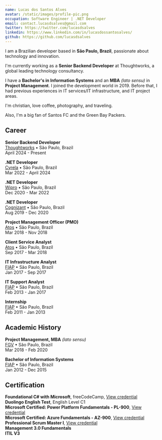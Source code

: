 ```yaml
---
name: Lucas dos Santos Alves
avatar: /static/images/profile-pic.png
occupation: Software Engineer | .NET Developer
email: contact.lucasdsalves@gmail.com
twitter: https://twitter.com/lucasdsalves
linkedin: https://www.linkedin.com/in/lucasdossantosalves/
github: https://github.com/lucasdsalves
---
```


I am a Brazilian developer based in <b>São Paulo, Brazil</b>, passionate about technology and innovation.

I'm currently working as a <b>Senior Backend Developer</b> at Thoughtworks, a global leading technology consultancy.

I have a <b>Bachelor's in Information Systems</b> and an <b>MBA</b> <i>(lato sensu)</i> in <b>Project Management</b>. I joined the development world in 2019. Before that, I had previous experiences in IT services/IT infrastructure, and IT project areas.

I'm christian, love coffee, photography, and traveling.

Also, I'm a big fan of Santos FC and the Green Bay Packers.

## Career

**Senior Backend Developer** <br />
<a href="https://www.thoughtworks.com/" target="_blank">Thoughtworks</a> • São Paulo, Brazil <br />
April 2024 - Present

**.NET Developer** <br />
<a href="https://www.cyrela.com.br/" target="_blank">Cyrela</a> • São Paulo, Brazil <br />
Mar 2022 - April 2024

**.NET Developer** <br />
<a href="https://www.wipro.com/" target="_blank">Wipro</a> • São Paulo, Brazil <br />
Dec 2020 - Mar 2022

**.NET Developer** <br />
<a href="https://www.cognizant.com/" target="_blank">Cognizant</a> • São Paulo, Brazil <br />
Aug 2019 - Dec 2020

**Project Management Officer (PMO)** <br />
<a href="https://atos.net/" target="_blank">Atos</a> • São Paulo, Brazil <br />
Mar 2018 - Nov 2018

**Client Service Analyst** <br />
<a href="https://atos.net/" target="_blank">Atos</a> • São Paulo, Brazil <br />
Sep 2017 - Mar 2018

**IT Infrastructure Analyst** <br />
<a href="https://fiap.com.br/" target="_blank">FIAP</a> • São Paulo, Brazil <br />
Jan 2017 - Sep 2017

**IT Support Analyst** <br />
<a href="https://fiap.com.br/" target="_blank">FIAP</a> • São Paulo, Brazil <br />
Feb 2013 - Jan 2017

**Internship** <br />
<a href="https://fiap.com.br/" target="_blank">FIAP</a> • São Paulo, Brazil <br />
Feb 2011 - Jan 2013

## Academic History

**Project Management, MBA** <i>(lato sensu)</i> <br />
<a href="https://portal.fgv.br/" target="_blank">FGV</a> • São Paulo, Brazil <br />
Mar 2018 - Feb 2020

**Bachelor of Information Systems** <br />
<a href="https://www.fiap.com.br/" target="_blank">FIAP</a> • São Paulo, Brazil <br />
Jan 2012 - Dec 2015

## Certification

**Foundational C# with Microsoft**, freeCodeCamp, <a href="https://www.freecodecamp.org/certification/lucasdsalves/foundational-c-sharp-with-microsoft" target="_blank">View credential</a><br/>
**Duolingo English Test**, English Level C1<br/>
**Microsoft Certified: Power Platform Fundamentals - PL-900**, <a href="https://www.credly.com/badges/7b2fa71d-02dd-4972-afa9-df24b979be7f" target="_blank">View credential</a><br />
**Microsoft Certified: Azure Fundamentals - AZ-900**, <a href="https://www.credly.com/badges/ed63080e-3822-4693-9633-1f3c3f34e594" target="_blank">View credential</a><br />
**Professional Scrum Master I**, <a href="https://www.credly.com/badges/c9b28761-bee8-4138-b76f-a045cc1266ac" target="_blank">View credential</a> <br />
**Management 3.0 Fundamentals**<br />
**ITIL V3**
